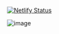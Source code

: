 [![Netlify Status](https://api.netlify.com/api/v1/badges/774605b1-edbf-4d92-93fb-5263df06548c/deploy-status)](https://app.netlify.com/sites/glenardbecerro/deploys)


![image](https://github.com/CocoShesh/MyPorfolio_Becerro/assets/110368170/6d2c04e9-6774-4c11-b0f0-a4abf270a289)

